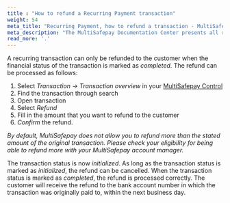 ```yaml
---
title : "How to refund a Recurring Payment transaction"
weight: 54
meta_title: "Recurring Payment, how to refund a transaction - MultiSafepay Support"
meta_description: "The MultiSafepay Documentation Center presents all relevant information about our Plugins and API. You can also find support pages for Payment Methods, Tools and General Questions as well as the contact details of our Support and Integration Teams."
read_more: '.'
---
```


A recurring transaction can only be refunded to the customer when the financial status of the transaction is marked as _completed_. The refund can be processed as follows:

1. Select _Transaction -> Transaction overview_ in your [MultiSafepay Control](https://merchant.multisafepay.com)
2. Find the transaction through search
3. Open transaction
4. Select _Refund_
5. Fill in the amount that you want to refund to the customer
6. _Confirm_ the refund.

_By default, MultiSafepay does not allow you to refund more than the stated amount of the original transaction. Please check your eligibility for being able to refund more with your MultiSafepay account manager._

The transaction status is now _initialized_. As long as the transaction status is marked as _initialized_, the refund can be cancelled. When the transaction status is marked as _completed_, the refund is processed correctly. The customer will receive the refund to the bank account number in which the transaction was originally paid to, within the next business day.

